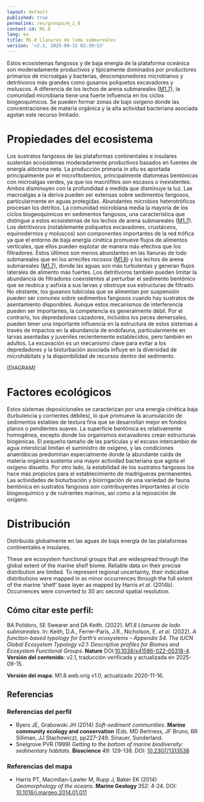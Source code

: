 ```yaml
---
layout: default
published: true
permalink: /es/groups/m_1_8
content-id: M1.8
lang: es
title: M1.8 Llanuras de lodo submareales
version: 'v2.1, 2025-09-15 02:39:53'
---
```


Estos ecosistemas fangosos y de baja energía de la plataforma oceánica son moderadamente productivos y típicamente dominados por productores primarios de microalgas y bacterias, descomponedores microbianos y detritívoros más grandes como gusanos poliquetos excavadores y moluscos. A diferencia de los lechos de arena submareales ([M1.7](/explore/groups/M1.7)), la comunidad microbiana tiene una fuerte influencia en los ciclos biogeoquímicos. Se pueden formar zonas de bajo oxígeno donde las concentraciones de materia orgánica y la alta actividad bacteriana asociada agotan este recurso limitado.

# Propiedades del ecosistema
 
Los sustratos fangosos de las plataformas continentales e insulares sustentan ecosistemas moderadamente productivos basados ​​en fuentes de energía alóctona neta. La producción primaria _in situ_ es aportada principalmente por el microfitobentos, principalmente diatomeas bentónicas con microalgas verdes, ya que los macrófitos son escasos o inexistentes. Ambos disminuyen con la profundidad a medida que disminuye la luz. Las macroalgas a la deriva pueden ser extensas sobre sedimentos fangosos, particularmente en aguas protegidas. Abundantes microbios heterotróficos procesan los detritos. La comunidad microbiana media la mayoría de los ciclos biogeoquímicos en sedimentos fangosos, una característica que distingue a estos ecosistemas de los lechos de arena submareales ([M1.7](/explore/groups/M1.7)). Los detritívoros (notablemente poliquetos excavadores, crustáceos, equinodermos y moluscos) son componentes importantes de la red trófica ya que el entorno de baja energía cinética promueve flujos de alimentos verticales, que ellos pueden explotar de manera más efectiva que los filtradores. Estos últimos son menos abundantes en las llanuras de lodo submareales que en los arrecifes rocosos ([M1.6](/explore/groups/M1.6)) y los lechos de arena submareales ([M1.7](/explore/groups/M1.7)), donde las aguas son más turbulentas y generan flujos laterales de alimento más fuertes. Los detritívoros también pueden limitar la abundancia de filtradores coexistentes al perturbar el sedimento bentónico que se reubica y asfixia a sus larvas y obstruye sus estructuras de filtrado. No obstante, los gusanos tubícolas que se alimentan por suspensión pueden ser comunes sobre sedimentos fangosos cuando hay sustratos de asentamiento disponibles. Aunque estos mecanismos de interferencia pueden ser importantes, la competencia es generalmente débil. Por el contrario, los depredadores cazadores, incluidos los peces demersales, pueden tener una importante influencia en la estructura  de estos sistemas a través de impactos en la abundancia de endofauna, particularmente en larvas asentadas y juveniles recientemente establecidos, pero también en adultos. La excavación es un mecanismo clave para evitar a los depredadores y la bioturbación asociada influye en la diversidad de microhábitats y la disponibilidad de recursos dentro del sedimento.

[DIAGRAM]

# Factores ecológicos
 
Estos sistemas deposicionales se caracterizan por una energía cinética baja (turbulencia y corrientes débiles), lo que promueve la acumulación de sedimentos estables de textura fina que se desarrollan mejor en fondos planos o pendientes suaves. La superficie bentónica es relativamente homogénea, excepto donde los organismos excavadores crean estructuras biogénicas. El pequeño tamaño de las partículas y el escaso intercambio de agua intersticial limitan el suministro de oxígeno, y las condiciones anaeróbicas predominan especialmente donde la abundante caída de materia orgánica sustenta una mayor actividad bacteriana que agota el oxígeno disuelto. Por otro lado, la estabilidad de los sustratos fangosos los hace más propicios para el establecimiento de madrigueras permanentes. Las actividades de bioturbación y bioirrigación de una variedad de fauna bentónica en sustratos fangosos son contribuyentes importantes al ciclo biogeoquímico y de nutrientes marinos, así como a la reposición de oxígeno.
 
# Distribución
 
Distribuida globalmente en las aguas de baja energía de las plataformas continentales e insulares.

These are ecosystem functional groups that are widespread through the global extent of the marine shelf biome. Reliable data on their precise distribution are limited. To represent regional uncertainty, their indicative distributions were mapped in as minor occurrences through the full extent of the marine ‘shelf’ base layer as mapped by Harris _et al._ (2014b). Occurrences were converted to 30 arc second spatial resolution.

## Cómo citar este perfil:

BA Polidoro, SE Swearer and DA Keith. (2022). *M1.8 Llanuras de lodo submareales*. In: Keith, D.A., Ferrer-Paris, J.R., Nicholson, E. *et al.* (2022). *A function-based typology for Earth’s ecosystems – Appendix S4. The IUCN Global Ecosystem Typology v2.1: Descriptive profiles for Biomes and Ecosystem Functional Groups*. **Nature** DOI:[10.1038/s41586-022-05318-4](https://doi.org/10.1038/s41586-022-05318-4).
**Versión del contenido**: v2.1, traducción verificada y actualizada en 2025-09-15.

**Versión del mapa**: M1.8.web.orig v1.0, actualizado 2020-11-16.

## Referencias

### Referencias del perfil
* Byers JE, Grabowski JH  (2014) *Soft-sediment communities*. **Marine community ecology and conservation** (Eds. MD Bertness, JF Bruno, BR Silliman, JJ Stachowicz), pp227-249. Sinauer, Sunderland.
* Snelgrove PVR  (1999) *Getting to the bottom of marine biodiversity: sedimentary habitats*. **Bioscience** 49: 129-138. DOI: [10.2307/1313538](http://doi.org/10.2307/1313538)

### Referencias del mapa
* Harris PT, Macmillan-Lawler M, Rupp J, Baker EK  (2014) *Geomorphology of the oceans*. **Marine Geology** 352: 4-24. DOI: [10.1016/j.margeo.2014.01.011](http://doi.org/10.1016/j.margeo.2014.01.011)
